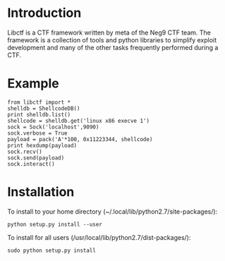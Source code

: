 # Introduction

Libctf is a CTF framework written by meta of the Neg9 CTF team. The framework is a collection of tools and python libraries to simplify exploit development and many of the other tasks frequently performed during a CTF.

# Example

	from libctf import *
	shelldb = ShellcodeDB()
	print shelldb.list()
	shellcode = shelldb.get('linux x86 execve 1')
	sock = Sock('localhost',9090)
	sock.verbose = True
	payload = pack('A'*100, 0x11223344, shellcode)
	print hexdump(payload)
	sock.recv()
	sock.send(payload)
	sock.interact()

# Installation

To install to your home directory (~/.local/lib/python2.7/site-packages/):

	python setup.py install --user

To install for all users (/usr/local/lib/python2.7/dist-packages/):
	
	sudo python setup.py install





